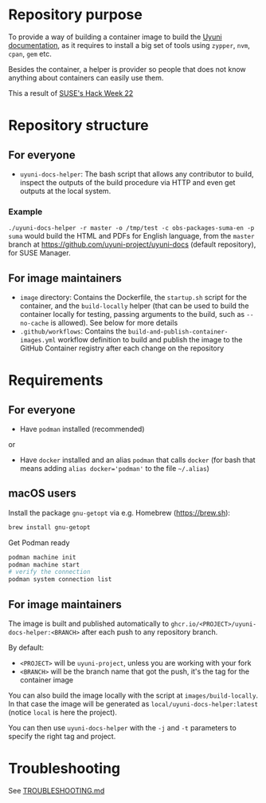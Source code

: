 # Repository purpose

To provide a way of building a container image to build the [Uyuni documentation](https://github.com/uyuni-project/uyuni-docs), as it requires to install a big set of tools using `zypper`, `nvm`, `cpan`, `gem` etc.

Besides the container, a helper is provider so people that does not know anything about containers can easily use them.

This a result of [SUSE's Hack Week 22](https://hackweek.opensuse.org/22/projects/testing-gnu-slash-linux-distributions-on-uyuni)

# Repository structure

## For everyone
- `uyuni-docs-helper`: The bash script that allows any contributor to build, inspect the outputs of the build procedure via HTTP and even get outputs at the local system.

### Example

`./uyuni-docs-helper -r master -o /tmp/test -c obs-packages-suma-en -p suma` would build the HTML and PDFs for English language, from the `master` branch at https://github.com/uyuni-project/uyuni-docs (default repository), for SUSE Manager.

## For image maintainers

- `image` directory: Contains the Dockerfile, the `startup.sh` script for the container, and the `build-locally` helper (that can be used to build the container locally for testing, passing arguments to the build, such as `--no-cache` is allowed). See below for more details
- `.github/workflows`: Contains the `build-and-publish-container-images.yml` workflow definition to build and publish the image to the GitHub Container registry after each change on the repository

# Requirements

## For everyone

- Have `podman` installed (recommended)

or

- Have `docker` installed and an alias `podman` that calls `docker` (for bash that means adding `alias docker='podman'` to the file `~/.alias`)

## macOS users

Install the package `gnu-getopt` via e.g. Homebrew (https://brew.sh):

```bash
brew install gnu-getopt
```

Get Podman ready

```bash
podman machine init
podman machine start
# verify the connection
podman system connection list
```

## For image maintainers

The image is built and published automatically to `ghcr.io/<PROJECT>/uyuni-docs-helper:<BRANCH>` after each push to any repository branch.

By default:
- `<PROJECT>` will be `uyuni-project`, unless you are working with your fork
- `<BRANCH>` will be the branch name that got the push, it's the tag for the container image

You can also build the image locally with the script at `images/build-locally`. In that case the image will be generated as `local/uyuni-docs-helper:latest` (notice `local` is here the project).

You can then use `uyuni-docs-helper` with the `-j` and `-t` parameters to specify the right tag and project.

# Troubleshooting

See [TROUBLESHOOTING.md](TROUBLESHOOTING.md)
